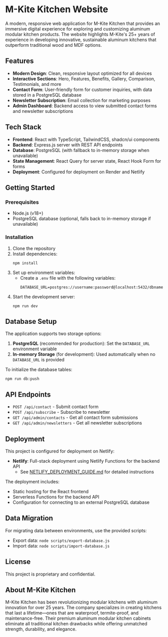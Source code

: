 # M-Kite Kitchen Website

A modern, responsive web application for M-Kite Kitchen that provides an immersive digital experience for exploring and customizing aluminum modular kitchen products. The website highlights M-Kite's 25+ years of experience in developing innovative, sustainable aluminum kitchens that outperform traditional wood and MDF options.

## Features

- **Modern Design**: Clean, responsive layout optimized for all devices
- **Interactive Sections**: Hero, Features, Benefits, Gallery, Comparison, Testimonials, and more
- **Contact Form**: User-friendly form for customer inquiries, with data stored in a PostgreSQL database
- **Newsletter Subscription**: Email collection for marketing purposes
- **Admin Dashboard**: Backend access to view submitted contact forms and newsletter subscriptions

## Tech Stack

- **Frontend**: React with TypeScript, TailwindCSS, shadcn/ui components
- **Backend**: Express.js server with REST API endpoints
- **Database**: PostgreSQL (with fallback to in-memory storage when unavailable)
- **State Management**: React Query for server state, React Hook Form for forms
- **Deployment**: Configured for deployment on Render and Netlify

## Getting Started

### Prerequisites

- Node.js (v18+)
- PostgreSQL database (optional, falls back to in-memory storage if unavailable)

### Installation

1. Clone the repository
2. Install dependencies:
   ```
   npm install
   ```
3. Set up environment variables:
   - Create a `.env` file with the following variables:
     ```
     DATABASE_URL=postgres://username:password@localhost:5432/dbname
     ```
4. Start the development server:
   ```
   npm run dev
   ```

## Database Setup

The application supports two storage options:

1. **PostgreSQL** (recommended for production): Set the `DATABASE_URL` environment variable
2. **In-memory Storage** (for development): Used automatically when no `DATABASE_URL` is provided

To initialize the database tables:
```
npm run db:push
```

## API Endpoints

- `POST /api/contact` - Submit contact form
- `POST /api/subscribe` - Subscribe to newsletter
- `GET /api/admin/contacts` - Get all contact form submissions
- `GET /api/admin/newsletters` - Get all newsletter subscriptions

## Deployment 

This project is configured for deployment on Netlify:

- **Netlify**: Full-stack deployment using Netlify Functions for the backend API
  - See [NETLIFY_DEPLOYMENT_GUIDE.md](NETLIFY_DEPLOYMENT_GUIDE.md) for detailed instructions

The deployment includes:
- Static hosting for the React frontend
- Serverless Functions for the backend API
- Configuration for connecting to an external PostgreSQL database

## Data Migration

For migrating data between environments, use the provided scripts:

- Export data: `node scripts/export-database.js`
- Import data: `node scripts/import-database.js`

## License

This project is proprietary and confidential.

## About M-Kite Kitchen

M-Kite Kitchen has been revolutionizing modular kitchens with aluminum innovation for over 25 years. The company specializes in creating kitchens that last a lifetime—ones that are waterproof, termite-proof, and maintenance-free. Their premium aluminum modular kitchen cabinets eliminate all traditional kitchen drawbacks while offering unmatched strength, durability, and elegance.